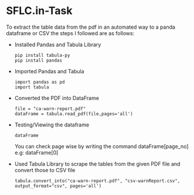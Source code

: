 # SFLC.in-Task

To extract the table data from the pdf in an automated way to a panda dataframe or CSV the steps I followed are as follows:

* Installed Pandas and Tabula Library
  
  ```
  pip install tabula-py
  pip install pandas
  ```
  
* Imported Pandas and Tabula
  ```
  import pandas as pd
  import tabula
  ```
* Converted the PDF into DataFrame

  ```
  file = "ca-warn-report.pdf"
  dataFrame = tabula.read_pdf(file,pages='all')
  ```

* Testing/Viewing the dataframe
  ```
  dataFrame
  ```
  You can check page wise by writing the command dataFrame[page_no] e.g: dataFrame[0]
  
* Used Tabula Library to scrape the tables from the given PDF file and convert those to CSV file
  ```
  tabula.convert_into("ca-warn-report.pdf", "csv-warnReport.csv", output_format="csv", pages='all')
  ```


